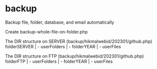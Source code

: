 # backup
Backup file, folder, database, and email automatically



Create backup-whole-file-on-folder.php

The DIR structure on SERVER (backup/hikmalwebid/202301/github.php)
folderSERVER
| - userFolders
     | - folderYEAR
         | - userFiles
     
         
The DIR structure on FTP (backup/hikmalwebid/202301/github.php)
folderFTP
| - userFolders
     | - folderYEAR
         | - userFiles
